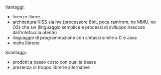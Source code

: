  Vantaggi:

* licenze libere
* architettura KISS sia hw (processore 8bit, poca ram/rom, no MMU, no OS) che sw (linguaggio semplice e processi di sviluppo nascosa dall'intefaccia utente)
* linguaggio di programmazione con sintassi simile a C e Java
* molte librerie  

Svantaggi:  

* prodotti a basso costo con qualità basse
* presenza di troppo librerie alternative
